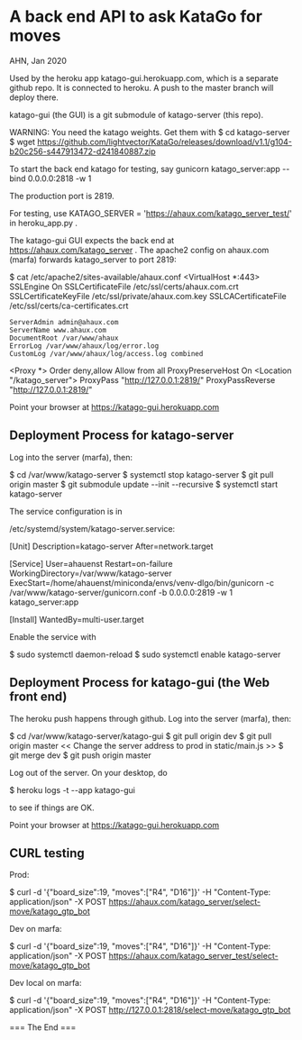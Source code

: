 
A back end API to ask KataGo for moves
===========================================
AHN, Jan 2020

Used by the heroku app katago-gui.herokuapp.com, which is a separate github repo.
It is connected to heroku. A push to the master branch will deploy there.

katago-gui (the GUI) is a git submodule of katago-server (this repo).

WARNING: You need the katago weights. Get them with
$ cd katago-server
$ wget https://github.com/lightvector/KataGo/releases/download/v1.1/g104-b20c256-s447913472-d241840887.zip

To start the back end katago for testing, say
gunicorn katago_server:app --bind 0.0.0.0:2818 -w 1

The production port is 2819.

For testing, use
KATAGO_SERVER = 'https://ahaux.com/katago_server_test/'
in heroku_app.py .

The katago-gui GUI expects the back end at https://ahaux.com/katago_server .
The apache2 config on ahaux.com (marfa) forwards katago_server to port 2819:

$ cat /etc/apache2/sites-available/ahaux.conf
<VirtualHost *:443>
    SSLEngine On
    SSLCertificateFile /etc/ssl/certs/ahaux.com.crt
    SSLCertificateKeyFile /etc/ssl/private/ahaux.com.key
    SSLCACertificateFile /etc/ssl/certs/ca-certificates.crt

    ServerAdmin admin@ahaux.com
    ServerName www.ahaux.com
    DocumentRoot /var/www/ahaux
    ErrorLog /var/www/ahaux/log/error.log
    CustomLog /var/www/ahaux/log/access.log combined

   <Proxy *>
        Order deny,allow
          Allow from all
    </Proxy>
    ProxyPreserveHost On
    <Location "/katago_server">
          ProxyPass "http://127.0.0.1:2819/"
          ProxyPassReverse "http://127.0.0.1:2819/"
    </Location>

</VirtualHost>

Point your browser at
https://katago-gui.herokuapp.com

Deployment Process for katago-server
-------------------------------------
Log into the server (marfa), then:

$ cd /var/www/katago-server
$ systemctl stop katago-server
$ git pull origin master
$ git submodule update --init --recursive
$ systemctl start katago-server

The service configuration is in

/etc/systemd/system/katago-server.service:

[Unit]
Description=katago-server
After=network.target

[Service]
User=ahauenst
Restart=on-failure
WorkingDirectory=/var/www/katago-server
ExecStart=/home/ahauenst/miniconda/envs/venv-dlgo/bin/gunicorn -c /var/www/katago-server/gunicorn.conf -b 0.0.0.0:2819 -w 1 katago_server:app

[Install]
WantedBy=multi-user.target

Enable the service with

$ sudo systemctl daemon-reload
$ sudo systemctl enable katago-server

Deployment Process for katago-gui (the Web front end)
--------------------------------------------------------------

The heroku push happens through github.
Log into the server (marfa), then:

$ cd /var/www/katago-server/katago-gui
$ git pull origin dev
$ git pull origin master
<< Change the server address to prod in static/main.js >>
$ git merge dev
$ git push origin master

Log out of the server.
On your desktop, do

$ heroku logs -t --app katago-gui

to see if things are OK.

Point your browser at
https://katago-gui.herokuapp.com

CURL testing
------------------

Prod:

$ curl -d '{"board_size":19, "moves":["R4", "D16"]}' -H "Content-Type: application/json" -X POST https://ahaux.com/katago_server/select-move/katago_gtp_bot

Dev on marfa:

$ curl -d '{"board_size":19, "moves":["R4", "D16"]}' -H "Content-Type: application/json" -X POST https://ahaux.com/katago_server_test/select-move/katago_gtp_bot

Dev local on marfa:

$ curl -d '{"board_size":19, "moves":["R4", "D16"]}' -H "Content-Type: application/json" -X POST http://127.0.0.1:2818/select-move/katago_gtp_bot



=== The End ===
